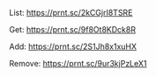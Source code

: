 List: https://prnt.sc/2kCGjrI8TSRE

Get: https://prnt.sc/9f8Ot8KDck8R

Add: https://prnt.sc/2S1Jh8x1xuHX

Remove: https://prnt.sc/9ur3kjPzLeX1
